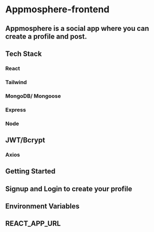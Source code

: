 # Appmosphere-frontend

## Appmosphere is a social app where you can create a profile and post.

## Tech Stack
### React
### Tailwind
### MongoDB/ Mongoose
### Express
### Node
## JWT/Bcrypt
### Axios

## Getting Started

## Signup and Login to create your profile

## Environment Variables

## REACT_APP_URL

